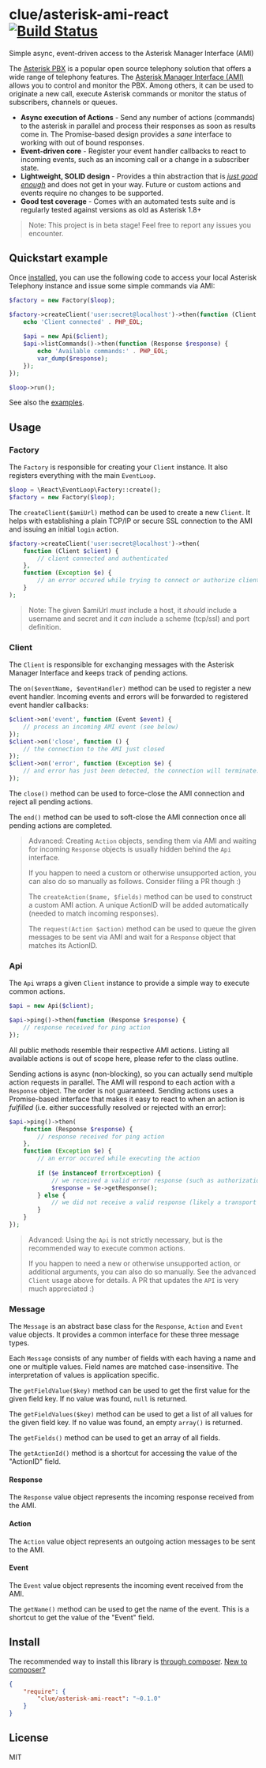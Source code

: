 # clue/asterisk-ami-react [![Build Status](https://travis-ci.org/clue/reactphp-asterisk-ami.png?branch=master)](https://travis-ci.org/clue/reactphp-asterisk-ami)

Simple async, event-driven access to the Asterisk Manager Interface (AMI)

The [Asterisk PBX](http://asterisk.org/) is a popular open source telephony solution
that offers a wide range of telephony features.
The [Asterisk Manager Interface (AMI)](https://wiki.asterisk.org/wiki/display/AST/The+Asterisk+Manager+TCP+IP+API)
allows you to control and monitor the PBX.
Among others, it can be used to originate a new call, execute Asterisk commands or
monitor the status of subscribers, channels or queues.

* **Async execution of Actions** -
  Send any number of actions (commands) to the asterisk in parallel and
  process their responses as soon as results come in.
  The Promise-based design provides a *sane* interface to working with out of bound responses.
* **Event-driven core** -
  Register your event handler callbacks to react to incoming events, such as an incoming call or
  a change in a subscriber state.
* **Lightweight, SOLID design** -
  Provides a thin abstraction that is [*just good enough*](http://en.wikipedia.org/wiki/Principle_of_good_enough)
  and does not get in your way.
  Future or custom actions and events require no changes to be supported.
* **Good test coverage** -
  Comes with an automated tests suite and is regularly tested against versions as old as Asterisk 1.8+

> Note: This project is in beta stage! Feel free to report any issues you encounter.

## Quickstart example

Once [installed](#install), you can use the following code to access your local
Asterisk Telephony instance and issue some simple commands via AMI:

```php
$factory = new Factory($loop);

$factory->createClient('user:secret@localhost')->then(function (Client $client) {
    echo 'Client connected' . PHP_EOL;
    
    $api = new Api($client);
    $api->listCommands()->then(function (Response $response) {
        echo 'Available commands:' . PHP_EOL;
        var_dump($response);
    });
});

$loop->run();
```

See also the [examples](example).

## Usage

### Factory

The `Factory` is responsible for creating your `Client` instance.
It also registers everything with the main `EventLoop`.

```php
$loop = \React\EventLoop\Factory::create();
$factory = new Factory($loop);
```

The `createClient($amiUrl)` method can be used to create a new `Client`.
It helps with establishing a plain TCP/IP or secure SSL connection to the AMI
and issuing an initial `login` action.

```php
$factory->createClient('user:secret@localhost')->then(
    function (Client $client) {
        // client connected and authenticated
    },
    function (Exception $e) {
        // an error occured while trying to connect or authorize client
    }
);
```

> Note: The given $amiUrl *must* include a host, it *should* include a username and secret
> and it *can* include a scheme (tcp/ssl) and port definition.

### Client

The `Client` is responsible for exchanging messages with the Asterisk Manager Interface
and keeps track of pending actions.

The `on($eventName, $eventHandler)` method can be used to register a new event handler.
Incoming events and errors will be forwarded to registered event handler callbacks:

```php
$client->on('event', function (Event $event) {
    // process an incoming AMI event (see below)
});
$client->on('close', function () {
    // the connection to the AMI just closed
});
$client->on('error', function (Exception $e) {
    // and error has just been detected, the connection will terminate...
});
```

The `close()` method can be used to force-close the AMI connection and reject all pending actions.

The `end()` method can be used to soft-close the AMI connection once all pending actions are completed.

> Advanced: Creating `Action` objects, sending them via AMI and waiting for incoming
> `Response` objects is usually hidden behind the `Api` interface.
>
> If you happen to need a custom or otherwise unsupported action, you can also do so manually
> as follows. Consider filing a PR though :)
>
> The `createAction($name, $fields)` method can be used to construct a custom AMI action.
> A unique ActionID will be added automatically (needed to match incoming responses).
>
> The `request(Action $action)` method can be used to queue the given messages to be sent via AMI
> and wait for a `Response` object that matches its ActionID.

### Api

The `Api` wraps a given `Client` instance to provide a simple way to execute common actions.

```php
$api = new Api($client);

$api->ping()->then(function (Response $response) {
    // response received for ping action
});
```

All public methods resemble their respective AMI actions.
Listing all available actions is out of scope here, please refer to the class outline.

Sending actions is async (non-blocking), so you can actually send multiple action requests in parallel.
The AMI will respond to each action with a `Response` object. The order is not guaranteed.
Sending actions uses a Promise-based interface that makes it easy to react to when an action is *fulfilled*
(i.e. either successfully resolved or rejected with an error):

```php
$api->ping()->then(
    function (Response $response) {
        // response received for ping action
    },
    function (Exception $e) {
        // an error occured while executing the action
        
        if ($e instanceof ErrorException) {
            // we received a valid error response (such as authorization error)
            $response = $e->getResponse();
        } else {
            // we did not receive a valid response (likely a transport issue)
        }
    }
});
```

> Advanced: Using the `Api` is not strictly necessary, but is the recommended way to execute common actions.
>
> If you happen to need a new or otherwise unsupported action, or additional arguments,
> you can also do so manually. See the advanced `Client` usage above for details.
> A PR that updates the `API` is very much appreciated :)

### Message

The `Message` is an abstract base class for the `Response`, `Action` and `Event` value objects.
It provides a common interface for these three message types.

Each `Message` consists of any number of fields with each having a name and one or multiple values.
Field names are matched case-insensitive. The interpretation of values is application specific.

The `getFieldValue($key)` method can be used to get the first value for the given field key.
If no value was found, `null` is returned.

The `getFieldValues($key)` method can be used to get a list of all values for the given field key.
If no value was found, an empty `array()` is returned.

The `getFields()` method can be used to get an array of all fields.

The `getActionId()` method is a shortcut for accessing the value of the "ActionID" field.

#### Response

The `Response` value object represents the incoming response received from the AMI.

#### Action

The `Action` value object represents an outgoing action messages to be sent to the AMI.

#### Event

The `Event` value object represents the incoming event received from the AMI.

The `getName()` method can be used to get the name of the event. This is a shortcut to
get the value of the "Event" field.

## Install

The recommended way to install this library is [through composer](http://getcomposer.org). [New to composer?](http://getcomposer.org/doc/00-intro.md)

```JSON
{
    "require": {
        "clue/asterisk-ami-react": "~0.1.0"
    }
}
```

## License

MIT
